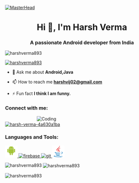 [![MasterHead](https://1.bp.blogspot.com/-7A4WynwLsMw/XbBpCXG8fHI/AAAAAAAAMt4/uOa1bpLskYgrwGbllhSu2SDj_Mig8SXJQCLcBGAsYHQ/s1600/2000_600px.gif)](https://rishavchanda.io)

<h1 align="center">Hi 👋, I'm Harsh Verma</h1>
<h3 align="center">A passionate Android developer from India</h3>

<p align="left"> <img src="https://komarev.com/ghpvc/?username=harshverma893&label=Profile%20views&color=0e75b6&style=flat" alt="harshverma893" /> </p>

<p align="left"> <a href="https://github.com/ryo-ma/github-profile-trophy"><img src="https://github-profile-trophy.vercel.app/?username=harshverma893" alt="harshverma893" /></a> </p>

- 💬 Ask me about **Android,Java**

- 📫 How to reach me **harshvij02@gmail.com**

- ⚡ Fun fact **I think I am funny.**

<h3 align="left">Connect with me:</h3>
<img align="right" alt="Coding" width="400" src="https://cdn.dribbble.com/users/1162077/screenshots/3848914/programmer.gif">


<p align="left">
<a href="https://linkedin.com/in/harsh-verma-4a630a1ba" target="blank"><img align="center" src="https://raw.githubusercontent.com/rahuldkjain/github-profile-readme-generator/master/src/images/icons/Social/linked-in-alt.svg" alt="harsh-verma-4a630a1ba" height="30" width="40" /></a>
</p>

<h3 align="left">Languages and Tools:</h3>
<p align="left"> <a href="https://developer.android.com" target="_blank" rel="noreferrer"> <img src="https://raw.githubusercontent.com/devicons/devicon/master/icons/android/android-original-wordmark.svg" alt="android" width="40" height="40"/> </a> <a href="https://firebase.google.com/" target="_blank" rel="noreferrer"> <img src="https://www.vectorlogo.zone/logos/firebase/firebase-icon.svg" alt="firebase" width="40" height="40"/> </a> <a href="https://git-scm.com/" target="_blank" rel="noreferrer"> <img src="https://www.vectorlogo.zone/logos/git-scm/git-scm-icon.svg" alt="git" width="40" height="40"/> </a> <a href="https://www.java.com" target="_blank" rel="noreferrer"> <img src="https://raw.githubusercontent.com/devicons/devicon/master/icons/java/java-original.svg" alt="java" width="40" height="40"/> </a> </p>

<p><img align="left" src="https://github-readme-stats.vercel.app/api/top-langs?username=harshverma893&show_icons=true&locale=en&layout=compact" alt="harshverma893" /></p>

<p>&nbsp;<img align="center" src="https://github-readme-stats.vercel.app/api?username=harshverma893&show_icons=true&locale=en" alt="harshverma893" /></p>

<p><img align="center" src="https://github-readme-streak-stats.herokuapp.com/?user=harshverma893&" alt="harshverma893" /></p>
